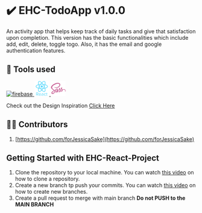 # ✔️ EHC-TodoApp v1.0.0
An activity app that helps keep track of daily tasks and give that satisfaction upon completion. This version has the basic functionalities which include add, edit, delete, toggle togo. Also, it has the email and google authentication features.

## 🧰 Tools used
<p align="left"> </a> <a href="https://firebase.google.com/" target="_blank" rel="noreferrer"> <img src="https://www.vectorlogo.zone/logos/firebase/firebase-icon.svg" alt="firebase" width="40" height="40"/> </a> <a href="https://reactjs.org/" target="_blank" rel="noreferrer"> <img src="https://raw.githubusercontent.com/devicons/devicon/master/icons/react/react-original-wordmark.svg" alt="react" width="40" height="40"/> </a> <a href="https://sass-lang.com" target="_blank" rel="noreferrer"> <img src="https://raw.githubusercontent.com/devicons/devicon/master/icons/sass/sass-original.svg" alt="sass" width="40" height="40"/> </a> </p>

Check out the Design Inspiration [Click Here](https://dribbble.com/shots/15111239-Landing-page-WIP?utm_source=Clipboard_Shot&utm_campaign=oliver&utm_content=Landing%20page%20WIP&utm_medium=Social_Share&utm_source=Clipboard_Shot&utm_campaign=oliver&utm_content=Landing%20page%20WIP&utm_medium=Social_Share)

## ✍🏽 Contributors
1. [https://github.com/forJessicaSake](https://github.com/forJessicaSake) 

## Getting Started with EHC-React-Project

1. Clone the repository to your local machine. You can watch [this video](https://www.youtube.com/watch?v=fQLK8Ib_SKk&list=PL4cUxeGkcC9goXbgTDQ0n_4TBzOO0ocPR&index=10) on how to clone a repository.
3. Create a new branch tp push your commits. You can watch [this video](https://www.youtube.com/watch?v=MnUd31TvBoU&list=PL4cUxeGkcC9goXbgTDQ0n_4TBzOO0ocPR&index=11) on how to create new branches.
4. Create a pull request to merge with main branch
**Do not PUSH to the MAIN BRANCH**


